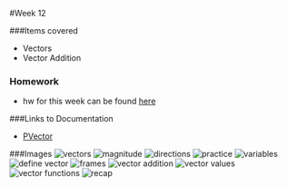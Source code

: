 #Week 12

###Items covered
* Vectors
* Vector Addition

### Homework
* hw for this week can be found [here](https://github.com/mositech/CS2015/issues/31)

###Links to Documentation
* [PVector](https://processing.org/reference/PVector.html)


###Images
![vectors](https://github.com/mositech/CS2015/blob/master/Class-Material/week12/imageNotes/01_vectors.jpg?raw=true)
![magnitude](https://github.com/mositech/CS2015/blob/master/Class-Material/week12/imageNotes/02_magnitude.jpg?raw=true)
![directions](https://github.com/mositech/CS2015/blob/master/Class-Material/week12/imageNotes/03_directions.jpg?raw=true)
![practice](https://github.com/mositech/CS2015/blob/master/Class-Material/week12/imageNotes/04_practice.jpg?raw=true)
![variables](https://github.com/mositech/CS2015/blob/master/Class-Material/week12/imageNotes/05_variables.jpg?raw=true)
![define vector](https://github.com/mositech/CS2015/blob/master/Class-Material/week12/imageNotes/05_variables1.jpg?raw=true)
![frames](https://github.com/mositech/CS2015/blob/master/Class-Material/week12/imageNotes/07_frames.jpg?raw=true)
![vector addition](https://github.com/mositech/CS2015/blob/master/Class-Material/week12/imageNotes/08_addition.jpg?raw=true)
![vector values](https://github.com/mositech/CS2015/blob/master/Class-Material/week12/imageNotes/09_position_vector.jpg?raw=true)
![vector functions](https://github.com/mositech/CS2015/blob/master/Class-Material/week12/imageNotes/10_vectorFunctions.jpg?raw=true)
![recap](https://github.com/mositech/CS2015/blob/master/Class-Material/week12/imageNotes/11_recap.jpg?raw=true)
